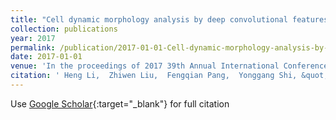 ```yaml
---
title: "Cell dynamic morphology analysis by deep convolutional features"
collection: publications
year: 2017
permalink: /publication/2017-01-01-Cell-dynamic-morphology-analysis-by-deep-convolutional-features
date: 2017-01-01
venue: 'In the proceedings of 2017 39th Annual International Conference of the IEEE Engineering in Medicine and Biology Society (EMBC)'
citation: ' Heng Li,  Zhiwen Liu,  Fengqian Pang,  Yonggang Shi, &quot;Cell dynamic morphology analysis by deep convolutional features.&quot; In the proceedings of 2017 39th Annual International Conference of the IEEE Engineering in Medicine and Biology Society (EMBC), 2017.'
---
```

Use [Google Scholar](https://scholar.google.com/scholar?q=Cell+dynamic+morphology+analysis+by+deep+convolutional+features){:target="_blank"} for full citation